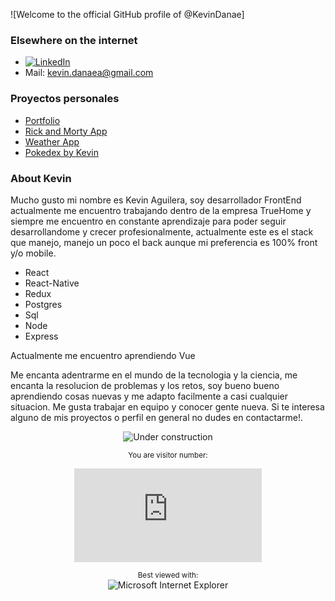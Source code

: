 ![Welcome to the official GitHub profile of @KevinDanae]

### Elsewhere on the internet
- [![LinkedIn](https://user-images.githubusercontent.com/282759/84680162-4161a300-af00-11ea-912c-8f32e5cc1676.png)](https://www.linkedin.com/in/kevin-danae/)
- Mail: kevin.danaea@gmail.com

### Proyectos personales
- <a href="https://kevinaguilera.tech">Portfolio</a>
- <a href="https://nervous-wozniak-7cc5d3.netlify.app/">Rick and Morty App</a>
- <a href="https://loving-bhaskara-6cca62.netlify.app/">Weather App </a>
- <a href="https://eager-saha-63b559.netlify.app/">Pokedex by Kevin</a>

### About Kevin

Mucho gusto mi nombre es Kevin Aguilera, soy desarrollador FrontEnd actualmente me encuentro trabajando dentro de la empresa TrueHome y siempre me encuentro en constante aprendizaje para poder seguir desarrollandome y crecer profesionalmente, actualmente este es el stack que manejo, manejo un poco el back aunque mi preferencia es 100% front y/o mobile.

- React
- React-Native
- Redux
- Postgres
- Sql
- Node
- Express

Actualmente me encuentro aprendiendo Vue

Me encanta adentrarme en el mundo de la tecnologia y la ciencia, me encanta la resolucion de problemas y los retos, soy bueno bueno aprendiendo cosas nuevas y me adapto facilmente a casi cualquier situacion. Me gusta trabajar en equipo y conocer gente nueva.
Si te interesa alguno de mis proyectos o perfil en general no dudes en contactarme!.

<div align="center">

![Under construction](https://user-images.githubusercontent.com/282759/84681715-8c7cb580-af02-11ea-85a4-05d069c72121.gif)

</div>
<div align="center">
  
<sup>You are visitor number:</sup>

![Hit counter](https://smallcounter.com/count.php?c_style=14&id=1626708761)

</div>
<div align="center">

<sup>Best viewed with:</sup><br />![Microsoft Internet Explorer](https://user-images.githubusercontent.com/282759/84683523-52f97980-af05-11ea-9da0-639e1c368536.gif)

</div>
